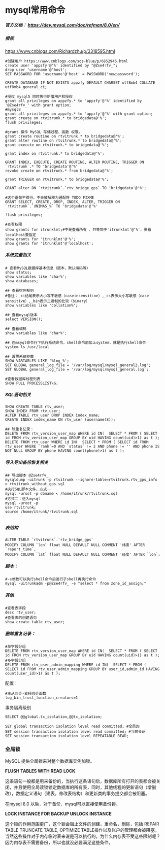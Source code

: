 # mysql常用命令

##### 官方文档： https://dev.mysql.com/doc/refman/8.0/en/ 



##### 授权

 https://www.cnblogs.com/Richardzhu/p/3318595.html 

```mysql
#创建用户 https://www.cnblogs.com/sos-blue/p/6852945.html
create user 'appzfy'@'%' identified by "@Zse4rfv_";
drop user 'username'@'host';
SET PASSWORD FOR 'username'@'host' = PASSWORD('newpassword');

CREATE DATABASE IF NOT EXISTS appzfy DEFAULT CHARSET utf8mb4 COLLATE utf8mb4_general_ci;

#授权 mysql5 同时执行新增用户和授权
grant all privileges on appzfy.* to 'appzfy'@'%' identified by '@Zse4rfv_' with grant option;
#mysql8
grant all privileges on appzfy.* to 'appzfy'@'%' with grant option;
grant create on rtvitrunk.* to bridgedata@'%';
flush privileges;

#grant 操作 MySQL 存储过程、函数 权限。
grant create routine on rtvitrunk.* to bridgedata@'%';
grant alter routine on rtvitrunk.* to bridgedata@'%';
grant execute on rtvitrunk.* to bridgedata@'%';

grant index on rtvitrunk.* to bridgedata@'%';

GRANT INDEX, EXECUTE, CREATE ROUTINE, ALTER ROUTINE, TRIGGER ON `rtvitrunk`.* TO 'bridgedata'@'%'
revoke create on rtvitrunk.* from bridgedata@'%';

grant TRIGGER on rtvitrunk.* to bridgedata@'%';

GRANT alter ON `rtvitrunk`.`rtv_bridge_gps` TO 'bridgedata'@'%';

#这个语句不得行，不会被解释为通配符 TODO FIXME
GRANT SELECT, CREATE, DROP, INDEX, ALTER, TRIGGER ON `rtvitrunk`.`UNIMAS_%` TO 'bridgedata'@'%'

flush privileges;

#查看权限
show grants for itrunklmt;#不是查看所有 ，只等同于'itrunklmt'@'%'，要看localhost要指定
show grants for 'itrunklmt'@'%';
show grants for 'itrunklmt'@'localhost';
```

##### 系统变量相关

```mysql
# 查看MySQL数据库基本信息（版本，默认编码等）
show status;
show variables like 'char%';
show databases;

## 查看排序规则
#备注：_ci结尾表示大小写不敏感（caseinsensitive）,_cs表示大小写敏感（case sensitive）,_bin表示二进制的比较（binary）
show variables like 'collation%';

## 查看mysql版本
select VERSION();

## 查看编码
show variables like 'char%';

## 在msyql命令行下执行系统命令，shell命令前加上system，就是执行shell命令
system ls /usr/local

## 设置系统参数
SHOW VARIABLES LIKE '%log_%';
SET GLOBAL general_log_file = '/var/log/mysql/mysql_general2.log';
SET GLOBAL general_log_file = '/var/log/mysql/mysql_general.log';

#查看数据库线程列表
SHOW FULL PROCESSLIST\G;
```

##### SQL语句相关

```mysql
SHOW CREATE TABLE rtv_user;
SHOW INDEX FROM rtv_user;
ALTER TABLE rtv_user DROP INDEX index_name;
CREATE INDEX index_name ON rtv_user (username(8));

## 除重复记录：
DELETE FROM rtv_version_user_map WHERE id IN(  SELECT * FROM ( SELECT id FROM rtv_version_user_map GROUP BY uid HAVING count(uid)>1) as t );
DELETE FROM rtv_user WHERE id IN(  SELECT * FROM ( SELECT id FROM rtv_user WHERE `rank`=0 AND `status` != 2 AND phone != '' AND phone IS NOT NULL GROUP BY phone HAVING count(phone)>1) as t );
```

##### 导入导出备份恢复相关

```mysql
## 导出脚本 @Zse4rfv_
mysqldump -uitrunk -p rtvitrunk --ignore-table=rtvitrunk.rtv_gps_info > rtvitrunk_without_gps.sql
#执行SQL脚本文件，方式一
mysql -uroot -p dbname < /home/itrunk/rtvitrunk.sql
#方式二：进入mysql
mysql -uroot -p
use rtvitrunk;
source /home/itrunk/rtvitrunk.sql


```

##### 表结构

```mysql
ALTER TABLE `rtvitrunk`.`rtv_bridge_gps` 
MODIFY COLUMN `lon` float NULL DEFAULT NULL COMMENT '纬度' AFTER `report_time`,
MODIFY COLUMN `lat` float NULL DEFAULT NULL COMMENT '经度' AFTER `lon`;
```

##### 脚本：

```shell
#-e参数可以执行shell命令后进行子shell再执行命令
mysql -uitrunkadm -p@Zse4rfv_ -e "select * from zone_id_assign;"
```

##### 其他

```mysql
#查看表字段
desc rtv_user;
#查看表的创建语句
show create table rtv_user;
```

##### 删除重复记录：

```mysql
#单字段分组
DELETE FROM rtv_version_user_map WHERE id IN(  SELECT * FROM ( SELECT id FROM rtv_version_user_map GROUP BY uid HAVING count(uid)>1) as t );
#多字段分组
DELETE FROM rtv_user_admin_mapping WHERE id IN(  SELECT * FROM ( SELECT id FROM rtv_user_admin_mapping GROUP BY user_id,admin_id HAVING count(user_id)>1) as t );
```

配置：

```shell
#主从同步-支持同步函数
log_bin_trust_function_creators=1
```

事务隔离级别

```mysql
SELECT @@global.tx_isolation,@@tx_isolation;

SET global transaction isolation level read committed; #全局的
SET session transaction isolation level read committed; #当前会话
SET session transaction isolation level REPEATABLE READ;
```

### 全局锁

MySQL 提供全局锁来对整个数据库实例加锁。

**FLUSH TABLES WITH READ LOCK** 

这条语句一般都是用来备份的，当执行这条语句后，数据库所有打开的表都会被关闭，并且使用全局读锁锁定数据库的所有表，同时，其他线程的更新语句（增删改），数据定义语句（建表，修改表结构）和更新类的事务提交都会被阻塞。

在mysql 8.0 以后，对于备份，mysql可以直接使用备份锁。

**LOCK INSTANCE FOR BACKUP UNLOCK INSTANCE**

这个锁的作用范围更广，这个锁会阻止文件的创建，重命名，删除，包括 REPAIR TABLE TRUNCATE TABLE, OPTIMIZE TABLE操作以及账户的管理都会被阻塞。当然这些操作对于内存临时表来说是可以执行的，为什么内存表不受这些限制呢？因为内存表不需要备份，所以也就没必要满足这些条件。

